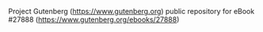 Project Gutenberg (https://www.gutenberg.org) public repository for eBook #27888 (https://www.gutenberg.org/ebooks/27888)
